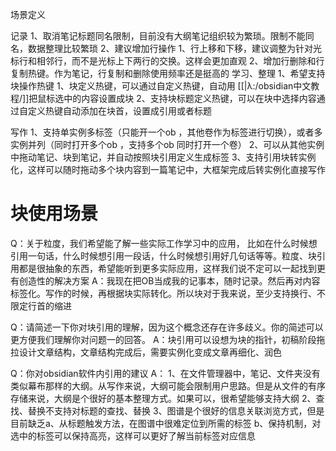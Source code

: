 场景定义

记录
1、取消笔记标题同名限制，目前没有大纲笔记组织较为繁琐。限制不能同名，数据整理比较繁琐
2、建议增加行操作
	1、行上移和下移，建议调整为针对光标行和相邻行，而不是光标上下两行的交换。这样会更加直观
	2、增加行删除和行复制热键。作为笔记，行复制和删除使用频率还是挺高的
学习、整理
1、希望支持块操作热键
	1、块定义热键，可以通过自定义热键，自动用 [[|λ:/obsidian中文教程/]]把鼠标选中的内容设置成块
	2、支持块标题定义热键，可以在块中选择内容通过自定义热键自动添加在块首，设置成引用或者标题

写作
	1、支持单实例多标签（只能开一个ob ，其他卷作为标签进行切换），或者多实例并列（同时打开多个ob ，支持多个ob 同时打开一个卷）
	2、可以从其他实例中拖动笔记、块到笔记，并自动按照块引用定义生成标签
	3、支持引用块转实例化，这样可以随时拖动多个块内容到一篇笔记中，大框架完成后转实例化直接写作

# 块使用场景
Q：关于粒度，我们希望能了解一些实际工作学习中的应用，
比如在什么时候想引用一句话，什么时候想引用一段话，什么时候想引用好几句话等等。粒度、块引用都是很抽象的东西，希望能听到更多实际应用，这样我们说不定可以一起找到更有创造性的解决方案
A：我现在把OB当成我的记事本，随时记录。然后再对内容标签化。写作的时候，再根据块实际转化。所以块对于我来说，至少支持换行、不限定行首的缩进

Q：请简述一下你对块引用的理解，因为这个概念还存在许多歧义。你的简述可以更方便我们理解你对问题一的回答。
A：块引用可以设想为块的指针，初稿阶段拖拉设计文章结构，文章结构完成后，需要实例化变成文章再细化、润色

Q：你对obsidian软件内引用的建议
A：
  1、在文件管理器中，笔记、文件夹没有类似幕布那样的大纲。从写作来说，大纲可能会限制用户思路。但是从文件的有序存储来说，大纲是个很好的基本整理方式。如果可以，很希望能够支持大纲
  2、查找、替换不支持对标题的查找、替换
  3、图谱是个很好的信息关联浏览方式，但是目前缺乏a、从标题触发方法，在图谱中很难定位到所需的标签 b、保持机制，对选中的标签可以保持高亮，这样可以更好了解当前标签对应信息